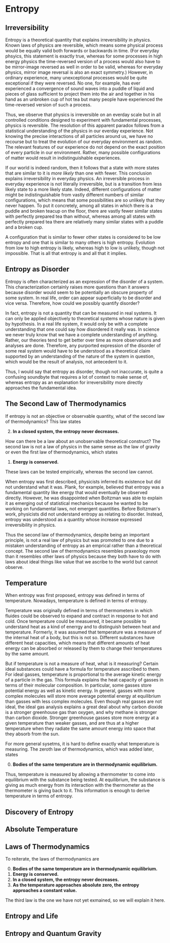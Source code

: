 # Entropy

## Irreversibility

Entropy is a theoretical quantity that explains irreversibility in physics. Known laws of physics are reversible, which means some physical process would be equally valid both forwards or backwards in time. (For everyday phsyics, this statement is exactly true, whereas for some processes in high energy physics the time-reversed version of a process would also have to be mirror-image reversed as well in order to be valid, whereas for everyday physics, mirror image reversal is also an exact symmetry.) However, in ordinary experience, many unexceptional processes would be quite exceptional if they were reversed. No one, for example, has ever experienced a convergence of sound waves into a puddle of liquid and pieces of glass sufficient to project them into the air and together in his hand as an unbroken cup of hot tea but many people have experienced the time-reversed version of such a process.

Thus, we observe that physics is irreversible on an everday scale but in all controlled conditions designed to experiment with fundamental processes, physics is reversible. The resolution of this apparent paradox follows from a statistical understanding of the physics in our everday experience. Not knowing the precise interactions of all particles around us, we have no recourse but to treat the evolution of our everyday environment as random. The relevant features of our experience do not depend on the exact position of every particle in our environment. Rather, many possible configurations of matter would result in indistinguishable experiences. 

If our world is indeed random, then it follows that a state with more states that are similar to it is *more likely* than one with fewer. This conclusion explains irreversibility in everyday physics. An irreversible process in everyday experience is not literally irreversible, but is a transition from less likely state to a more likely state. Indeed, different configurations of matter might be indistinguishable from vastly different numbers of similar configurations, which means that some possibilities are so unlikely that they never happen. To put it concretely, among all states in which there is a puddle and broken teacup on the floor, there are vastly fewer similar states with perfectly prepared tea than without, whereas among all states with perfectly prepared tea there are relatively many similar states with a puddle and a broken cup. 

A configuration that is similar to fewer other states is considered to be low entropy and one that is similar to many others is high entropy. Evolution from low to high entropy is likely, whereas high to low is unlikely, though not impossible. That is all that entropy is and all that it implies. 

## Entropy as Disorder

Entropy is often characterized as an expression of the disorder of a system. This characterization certainly raises more questions than it answers because disorder would seem to be potentially an obscure property of some system. In real life, order can appear superficially to be disorder and vice versa. Therefore, how could we possibly quantify disorder? 

In fact, entropy is not a quantity that can be measured in real systems. It can only be applied objectively to theoretical systems whose nature is given by hypothesis. In a real life system, it would only be with a complete understanding that one could say how disordered it really was. In science we never truly know that we have a complete understanding of anything. Rather, our theories tend to get better over time as more observations and analyses are done. Therefore, any purported expression of the disorder of some real system would have to be understood as a theoretical claim supported by an understanding of the nature of the system in question, which would be the result of analysis, not antecedent to it. 

Thus, I would say that entropy as disorder, though not inaccurate, is quite a confusing soundbyte that requires a lot of context to make sense of, whereas entropy as an explanation for irreversibility more directly approaches the fundamental idea. 

## The Second Law of Thermodynamics

If entropy is not an objective or observable quantity, what of the second law of thermodynamics? This law states

2. **In a closed system, the entropy never decreases.**

How can there be a law about an unobservable theoretical construct? The second law is not a law of physics in the same sense as the law of gravity or even the first law of thermodynamics, which states 

1. **Energy is conserved.** 

These laws can be tested empirically, whereas the second law cannot. 

When entropy was first described, physicists inferred its existence but did not understand what it was. Plank, for example, believed that entropy was a fundamental quantity like energy that would eventually be observed directly. However, he was disappointed when Boltzman was able to explain it as emerging out of statistical mechanics because he wanted to be working on fundamental laws, not emergent quantities. Before Boltzman's work, physicists did not understand entropy as relating to disorder. Instead, entropy was understood as a quantity whose increase expressed irreversibility in physics. 

Thus the second law of thermodynamics, despite being an important principle, is not a real law of physics but was promoted to one due to a mistaken understanding of entropy as an emprical rather than a theoretical concept. The second law of thermodynamics resembles praxeology more than it resembles other laws of physics because they both have to do with laws about ideal things like value that we ascribe to the world but cannot observe. 

## Temperature

When entropy was first proposed, entropy was defined in terms of temperature. Nowadays, temperature is defined in terms of entropy. 

Temperature was originally defined in terms of thermometers in which fluides could be observed to expand and contract in response to hot and cold. Once temperature could be measuered, it became possible to understand heat as a kind of enerrgy and to distinguish between heat and temperature. Formerly, it was assumed that temperature was a measure of the internal heat of a body, but this is not so. Different substances have different heat capacities, which means that different amounts of heat energy can be absorbed or released by them to change their temperatures by the same amount. 

But if temperature is not a measure of heat, what is it measuring? Certain ideal substances could have a formula for temperature asscribed to them. For ideal gasses, temperature is proportional to the average kinetic energy of a particle in the gas. This formula explains the heat capacity of gasses in terms of their molecular composition. In particular, some gasses store potential energy as well as kinetic energy. In general, gasses with more complex molecules will store more average potential energy at equilibrium than gasses with less complex molecules. Even though real gasses are not ideal, the ideal gas analysis explains a great deal about why carbon dioxide is a stronger greenhouse gas than oxygen, and why methane is stronger than carbon dioxide. Stronger greenhouse gasses store more energy at a given temperature than weaker gasses, and are thus at a higher temperature when they radiate the same amount energy into space that they absorb from the sun. 

For more general sysetms, it is hard to define exactly what temperature is measuring. The zeroth law of thermodynamics, which was added later, states 

0. **Bodies of the same temperature are in thermodynamic equilibrium.**

Thus, temperature is measured by allowing a thermometer to come into equilibrium with the substance being tested. At equilibrium, the substance is giving as much energy from its interaction with the thermometer as the thermometer is giving back to it. This information is enough to derive temperature in terms of entropy. 



## Discovery of Entropy

## Absolute Temperature

## Laws of Thermodynamics

To reiterate, the laws of thermodynamics are 

0. **Bodies of the same temperature are in thermodynamic equilibrium.**
1. **Energy is conserved.** 
2. **In a closed system, the entropy never decreases.**
3. **As the temperature approaches absolute zero, the entropy approaches a constant value.**

The third law is the one we have not yet exmained, so we will explain it here. 



## Entropy and Life

## Entropy and Quantum Gravity
